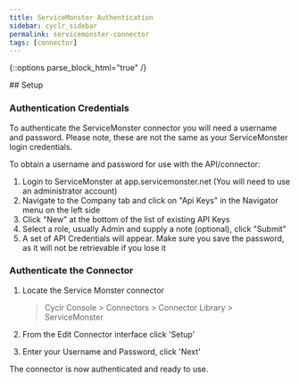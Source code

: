 ```yaml
---
title: ServiceMonster Authentication
sidebar: cyclr_sidebar
permalink: servicemonster-connector
tags: [connector]
---
```

{::options parse_block_html="true" /}
<section class="card py-5 my-5">
## Setup

### Authentication Credentials

To authenticate the ServiceMonster connector you will need a username and password. Please note, these are not the same as your ServiceMonster login credentials.

To obtain a username and password for use with the API/connector:

1. Login to ServiceMonster at app.servicemonster.net (You will need to use an administrator account)
2. Navigate to the Company tab and click on "Api Keys" in the Navigator menu on the left side
3. Click "New" at the bottom of the list of existing API Keys
4. Select a role, usually Admin and supply a note (optional), click "Submit"
5. A set of API Credentials will appear. Make sure you save the password, as it will not be retrievable if you lose it

### Authenticate the Connector

1. Locate the Service Monster connector

   > Cyclr Console > Connectors > Connector Library > ServiceMonster

2. From the Edit Connector interface click 'Setup'

3. Enter your Username and Password, click 'Next'

The connector is now authenticated and ready to use.

</section>
